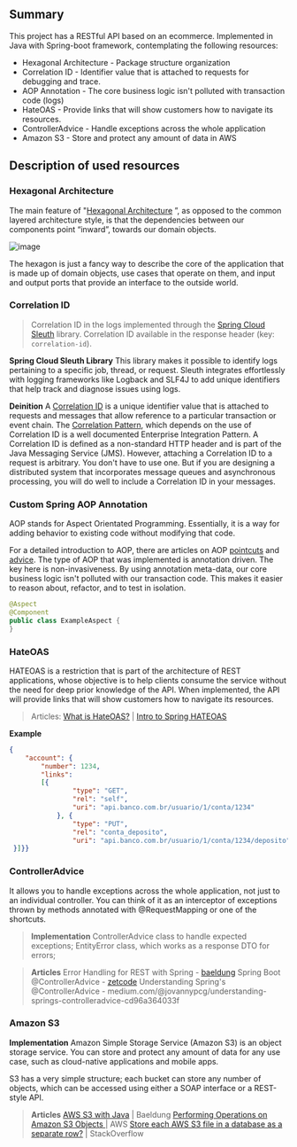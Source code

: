 ## Summary
This project has a RESTful API based on an ecommerce. Implemented in Java with Spring-boot framework, contemplating the following resources:
- Hexagonal Architecture - Package structure organization
- Correlation ID - Identifier value that is attached to requests for debugging and trace.
- AOP Annotation - The core business logic isn't polluted with transaction code (logs)
- HateOAS - Provide links that will show customers how to navigate its resources.
- ControllerAdvice - Handle exceptions across the whole application
- Amazon S3 - Store and protect any amount of data in AWS

## Description of used resources
### Hexagonal Architecture
The main feature of "[Hexagonal Architecture](https://reflectoring.io/spring-hexagonal/) ”, as opposed to the common layered architecture style, is that the dependencies between our components point “inward”, towards our domain objects.

![image](https://user-images.githubusercontent.com/68197280/172960572-b14700d3-c75d-4d06-b543-a4c65337442b.png)

The hexagon is just a fancy way to describe the core of the application that is made up of domain objects, use cases that operate on them, and input and output ports that provide an interface to the outside world.

### Correlation ID
> Correlation ID in the logs implemented through the [Spring Cloud Sleuth](https://www.baeldung.com/spring-cloud-sleuth-single-application) library.
> Correlation ID available in the response header (key: `correlation-id`).

**Spring Cloud Sleuth Library**
This library makes it possible to identify logs pertaining to a specific job, thread, or request. Sleuth integrates effortlessly with logging frameworks like Logback and SLF4J to add unique identifiers that help track and diagnose issues using logs.

**Deinition**
A [Correlation ID](https://www.rapid7.com/blog/post/2016/12/23/the-value-of-correlation-ids/#:~:text=A%20Correlation%20ID%2C%20also%20known,well%20documented%20Enterprise%20Integration%20Pattern.) is a unique identifier value that is attached to requests and messages that allow reference to a particular transaction or event chain. The [Correlation Pattern](https://www.informit.com/articles/article.aspx?p=1398616), which depends on the use of Correlation ID is a well documented Enterprise Integration Pattern. A Correlation ID is defined as a non-standard HTTP header and is part of the Java Messaging Service (JMS). However, attaching a Correlation ID to a request is arbitrary. You don't have to use one. But if you are designing a distributed system that incorporates message queues and asynchronous processing, you will do well to include a Correlation ID in your messages.

### Custom Spring AOP Annotation
AOP stands for Aspect Orientated Programming. Essentially, it is a way for adding behavior to existing code without modifying that code.

For a detailed introduction to AOP, there are articles on AOP [pointcuts](https://www.baeldung.com/spring-aop-pointcut-tutorial) and [advice](https://www.baeldung.com/spring-aop-advice-tutorial). 
The type of AOP that was implemented is annotation driven.
The key here is non-invasiveness. By using annotation meta-data, our core business logic isn't polluted with our transaction code. This makes it easier to reason about, refactor, and to test in isolation.

```java
@Aspect
@Component
public class ExampleAspect {
}
```

### HateOAS
HATEOAS is a restriction that is part of the architecture of REST applications, whose objective is to help clients consume the service without the need for deep prior knowledge of the API. When implemented, the API will provide links that will show customers how to navigate its resources.
> Articles: [What is HateOAS?](https://www.treinaweb.com.br/blog/o-que-e-hateoas) |  [Intro to Spring HATEOAS](https://www.baeldung.com/spring-hateoas-tutorial)

**Example**
```json
{
    "account": {
        "number": 1234,
        "links": 
        [{
                "type": "GET",
                "rel": "self",
                "uri": "api.banco.com.br/usuario/1/conta/1234"
            }, {
                "type": "PUT",
                "rel": "conta_deposito",
                "uri": "api.banco.com.br/usuario/1/conta/1234/deposito"
 }]}}
```

### ControllerAdvice

It allows you to handle exceptions across the whole application, not just to an individual controller. You can think of it as an interceptor of exceptions thrown by methods annotated with @RequestMapping or one of the shortcuts.
> **Implementation**
> ControllerAdvice class to handle expected exceptions;
> EntityError class, which works as a response DTO for errors;

> **Articles**
> Error Handling for REST with Spring - [baeldung](https://www.baeldung.com/exception-handling-for-rest-with-spring)
> Spring Boot @ControllerAdvice - [zetcode](https://zetcode.com/springboot/controlleradvice/)
> Understanding Spring's @ControllerAdvice - medium.com/@jovannypcg/understanding-springs-controlleradvice-cd96a364033f

### Amazon S3

**Implementation**
Amazon Simple Storage Service (Amazon S3) is an object storage service. You can store and protect any amount of data for any use case, such as cloud-native applications and mobile apps.

S3 has a very simple structure; each bucket can store any number of objects, which can be accessed using either a SOAP interface or a REST-style API.

> **Articles**
> [AWS S3 with Java](https://www.baeldung.com/aws-s3-java) | Baeldung
> [Performing Operations on Amazon S3 Objects ](https://docs.aws.amazon.com/sdk-for-java/v1/developer-guide/examples-s3-objects.html#upload-object)| AWS
> [Store each AWS S3 file in a database as a separate row?](https://stackoverflow.com/questions/13096313/store-each-aws-s3-file-in-a-database-as-a-separate-row) | StackOverflow
